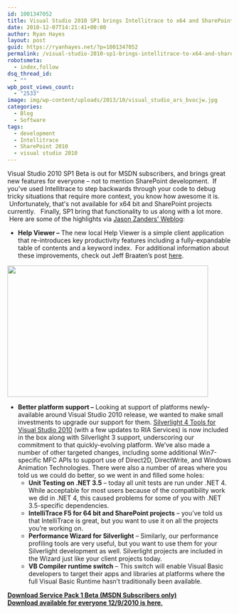 ```yaml
---
id: 1001347052
title: Visual Studio 2010 SP1 brings Intellitrace to x64 and SharePoint 2010
date: 2010-12-07T14:21:41+00:00
author: Ryan Hayes
layout: post
guid: https://ryanhayes.net/?p=1001347052
permalink: /visual-studio-2010-sp1-brings-intellitrace-to-x64-and-sharepoint-2010/
robotsmeta:
  - index,follow
dsq_thread_id:
  - ""
wpb_post_views_count:
  - "2533"
image: img/wp-content/uploads/2013/10/visual_studio_ars_bvocjw.jpg
categories:
  - Blog
  - Software
tags:
  - development
  - Intellitrace
  - SharePoint 2010
  - visual studio 2010
---
```

Visual Studio 2010 SP1 Beta is out for MSDN subscribers, and brings great new features for everyone &#8211; not to mention SharePoint development.  If you've used Intellitrace to step backwards through your code to debug tricky situations that require more context, you know how awesome it is.  Unfortunately, that's not available for x64 bit and SharePoint projects currently.   Finally, SP1 bring that functionality to us along with a lot more.  Here are some of the highlights via [Jason Zanders' Weblog](https://blogs.msdn.com/b/jasonz/archive/2010/12/07/announcing-visual-studio-2010-service-pack-1-beta.aspx):<!--more-->

  * **Help Viewer &#8211;** The new local Help Viewer is a simple client application that re-introduces key productivity features including a fully-expandable table of contents and a keyword index.  For additional information about these improvements, check out Jeff Braaten’s post [here](https://thirdblogfromthesun.com/2010/10/the-story-of-help-in-visual-studio-2010-part-3/ "here").

<img src="https://blogs.msdn.com/resized-image.ashx/__size/550x0/__key/CommunityServer-Blogs-Components-WeblogFiles/00-00-00-30-15-VS2010+SP1+Beta/1512.Help-Viewer-Keyword-Index.jpg" border="0" alt="" width="451" height="295" /> 

  * **Better platform support &#8211;** Looking at support of platforms newly-available around Visual Studio 2010 release, we wanted to make small investments to upgrade our support for them. [Silverlight 4 Tools for Visual Studio 2010](https://www.microsoft.com/downloads/en/details.aspx?FamilyID=b3deb194-ca86-4fb6-a716-b67c2604a139 "Silverlight 4 Tools for Visual Studio 2010") (with a few updates to RIA Services) is now included in the box along with Silverlight 3 support, underscoring our commitment to that quickly-evolving platform. We’ve also made a number of other targeted changes, including some additional Win7-specific MFC APIs to support use of Direct2D, DirectWrite, and Windows Animation Technologies. There were also a number of areas where you told us we could do better, so we went in and filled some holes: 
      * **Unit Testing on .NET 3.5** – today all unit tests are run under .NET 4. While acceptable for most users because of the compatibility work we did in .NET 4, this caused problems for some of you with .NET 3.5-specific dependencies.
      * **IntelliTrace F5 for 64 bit and SharePoint projects** – you’ve told us that IntelliTrace is great, but you want to use it on all the projects you’re working on.
      * **Performance Wizard for Silverlight** – Similarly, our performance profiling tools are very useful, but you want to use them for your Silverlight development as well. Silverlight projects are included in the Wizard just like your client projects today.
      * **VB Compiler runtime switch** – This switch will enable Visual Basic developers to target their apps and libraries at platforms where the full Visual Basic Runtime hasn’t traditionally been available.

[**Download Service Pack 1 Beta (MSDN Subscribers only)**](https://go.microsoft.com/fwlink/?LinkId=207267 "Download Service Pack 1 Beta (MSDN Subscribers only)")  
[**Download available for everyone 12/9/2010 is** **here**.](https://go.microsoft.com/fwlink/?LinkId=207130)